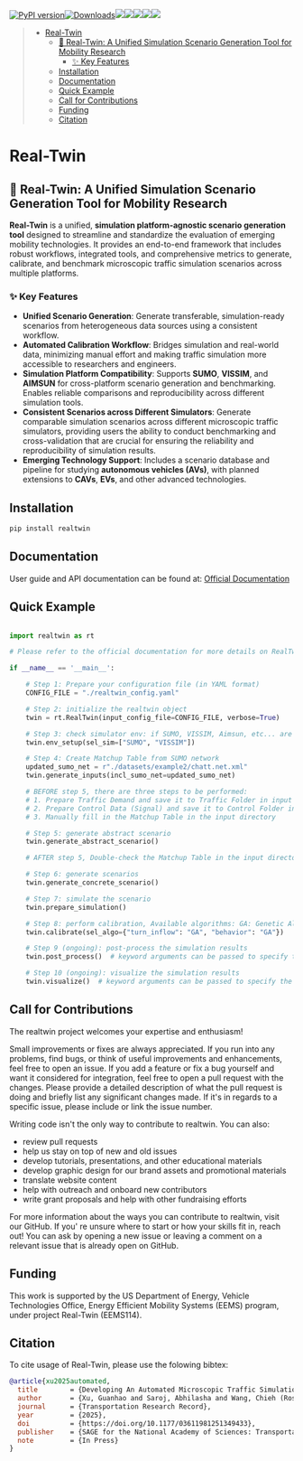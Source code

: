 [![PyPI version](https://badge.fury.io/py/realtwin.svg)](https://badge.fury.io/py/realtwin)[![Downloads](https://static.pepy.tech/badge/realtwin)](https://pepy.tech/project/realtwin)[![](https://img.shields.io/pypi/wheel/gensim.svg)](https://pypi.org/project/realtwin/)[![](https://img.shields.io/pypi/pyversions/realtwin.svg)](https://www.python.org/)[![](https://readthedocs.org/projects/real-twin/badge/?version=latest)](https://real-twin.readthedocs.io/en/latest/?badge=latest)[![](https://img.shields.io/github/contributors/ORNL-Real-Sim/Real-Twin)](https://img.shields.io/github/contributors/ORNL-Real-Sim/Real-Twin)[![](https://img.shields.io/badge/License-GPL-blue.svg)](https://www.gnu.org/licenses/gpl-3.0.en.html)

> - [Real-Twin](#real-twin)
>   - [🔁 Real-Twin: A Unified Simulation Scenario Generation Tool for Mobility Research](#-real-twin-a-unified-simulation-scenario-generation-tool-for-mobility-research)
>     - [✨ Key Features](#-key-features)
>   - [Installation](#installation)
>   - [Documentation](#documentation)
>   - [Quick Example](#quick-example)
>   - [Call for Contributions](#call-for-contributions)
>   - [Funding](#funding)
>   - [Citation](#citation)

# Real-Twin

## 🔁 Real-Twin: A Unified Simulation Scenario Generation Tool for Mobility Research

**Real-Twin** is a unified, **simulation platform-agnostic scenario generation tool** designed to streamline and standardize the evaluation of emerging mobility technologies. It provides an end-to-end framework that includes robust workflows, integrated tools, and comprehensive metrics to generate, calibrate, and benchmark microscopic traffic simulation scenarios across multiple platforms.

### ✨ Key Features

- **Unified Scenario Generation**: Generate transferable, simulation-ready scenarios from heterogeneous data sources using a consistent workflow.
- **Automated Calibration Workflow**: Bridges simulation and real-world data, minimizing manual effort and making traffic simulation more accessible to researchers and engineers.
- **Simulation Platform Compatibility**: Supports **SUMO**, **VISSIM**, and **AIMSUN** for cross-platform scenario generation and benchmarking. Enables reliable comparisons and reproducibility across different simulation tools.
- **Consistent Scenarios across Different Simulators**: Generate comparable simulation scenarios across different microscopic traffic simulators, providing users the ability to conduct benchmarking and cross-validation that are crucial for ensuring the reliability and reproducibility of simulation results.
- **Emerging Technology Support**: Includes a scenario database and pipeline for studying **autonomous vehicles (AVs)**, with planned extensions to **CAVs**, **EVs**, and other advanced technologies.

## Installation

```python
pip install realtwin
```

## Documentation

User guide and API documentation can be found at: [Official Documentation](https://real-twin.readthedocs.io/en/latest/)

## Quick Example

```python

import realtwin as rt

# Please refer to the official documentation for more details on RealTwin preparation before running the simulation

if __name__ == '__main__':

    # Step 1: Prepare your configuration file (in YAML format)
    CONFIG_FILE = "./realtwin_config.yaml"

    # Step 2: initialize the realtwin object
    twin = rt.RealTwin(input_config_file=CONFIG_FILE, verbose=True)

    # Step 3: check simulator env: if SUMO, VISSIM, Aimsun, etc... are installed
    twin.env_setup(sel_sim=["SUMO", "VISSIM"])

    # Step 4: Create Matchup Table from SUMO network
    updated_sumo_net = r"./datasets/example2/chatt.net.xml"
    twin.generate_inputs(incl_sumo_net=updated_sumo_net)

    # BEFORE step 5, there are three steps to be performed:
    # 1. Prepare Traffic Demand and save it to Traffic Folder in input directory
    # 2. Prepare Control Data (Signal) and save it to Control Folder in input directory
    # 3. Manually fill in the Matchup Table in the input directory

    # Step 5: generate abstract scenario
    twin.generate_abstract_scenario()

    # AFTER step 5, Double-check the Matchup Table in the input directory to ensure it is correct.

    # Step 6: generate scenarios
    twin.generate_concrete_scenario()

    # Step 7: simulate the scenario
    twin.prepare_simulation()

    # Step 8: perform calibration, Available algorithms: GA: Genetic Algorithm, SA: Simulated Annealing, TS: Tabu Search
    twin.calibrate(sel_algo={"turn_inflow": "GA", "behavior": "GA"})

    # Step 9 (ongoing): post-process the simulation results
    twin.post_process()  # keyword arguments can be passed to specify the post-processing options

    # Step 10 (ongoing): visualize the simulation results
    twin.visualize()  # keyword arguments can be passed to specify the visualization options
```

## Call for Contributions

The realtwin project welcomes your expertise and enthusiasm!

Small improvements or fixes are always appreciated. If you run into any problems, find bugs, or think of useful improvements and enhancements, feel free to open an issue. If you add a feature or fix a bug yourself and want it considered for integration, feel free to open a pull request with the changes. Please provide a detailed description of what the pull request is doing and briefly list any significant changes made. If it's in regards to a specific issue, please include or link the issue number.

Writing code isn't the only way to contribute to realtwin. You can also:

- review pull requests
- help us stay on top of new and old issues
- develop tutorials, presentations, and other educational materials
- develop graphic design for our brand assets and promotional materials
- translate website content
- help with outreach and onboard new contributors
- write grant proposals and help with other fundraising efforts

For more information about the ways you can contribute to realtwin, visit our GitHub. If you' re unsure where to start or how your skills fit in, reach out! You can ask by opening a new issue or leaving a comment on a relevant issue that is already open on GitHub.

## Funding

This work is supported by the US Department of Energy, Vehicle
Technologies Office, Energy Efficient Mobility Systems (EEMS)
program, under project Real-Twin (EEMS114).

## Citation

To cite usage of Real-Twin, please use the folowing bibtex:

```bibtex
@article{xu2025automated,
  title        = {Developing An Automated Microscopic Traffic Simulation Scenario Generation Tool},
  author       = {Xu, Guanhao and Saroj, Abhilasha and Wang, Chieh (Ross) and Shao, Yunli},
  journal      = {Transportation Research Record},
  year         = {2025},
  doi          = {https://doi.org/10.1177/03611981251349433},
  publisher    = {SAGE for the National Academy of Sciences: Transportation Research Board},
  note         = {In Press}
}
```

